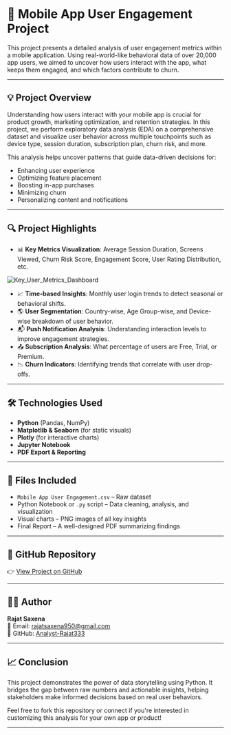 # 📱 Mobile App User Engagement Project

This project presents a detailed analysis of user engagement metrics within a mobile application. Using real-world-like behavioral data of over 20,000 app users, we aimed to uncover how users interact with the app, what keeps them engaged, and which factors contribute to churn.

---

## 💡 Project Overview

Understanding how users interact with your mobile app is crucial for product growth, marketing optimization, and retention strategies. In this project, we perform exploratory data analysis (EDA) on a comprehensive dataset and visualize user behavior across multiple touchpoints such as device type, session duration, subscription plan, churn risk, and more.

This analysis helps uncover patterns that guide data-driven decisions for:

* Enhancing user experience
* Optimizing feature placement
* Boosting in-app purchases
* Minimizing churn
* Personalizing content and notifications

---

## 🔍 Project Highlights

* 📊 **Key Metrics Visualization**: Average Session Duration, Screens Viewed, Churn Risk Score, Engagement Score, User Rating Distribution, etc.

![Key_User_Metrics_Dashboard](https://github.com/user-attachments/assets/1c251298-6d37-4ab0-9ab8-1a9682d1bf31)

  
* 📈 **Time-based Insights**: Monthly user login trends to detect seasonal or behavioral shifts.
* 🌎 **User Segmentation**: Country-wise, Age Group-wise, and Device-wise breakdown of user behavior.
* 📬 **Push Notification Analysis**: Understanding interaction levels to improve engagement strategies.
* 📤 **Subscription Analysis**: What percentage of users are Free, Trial, or Premium.
* 📉 **Churn Indicators**: Identifying trends that correlate with user drop-offs.

---

## 🛠️ Technologies Used

* **Python** (Pandas, NumPy)
* **Matplotlib & Seaborn** (for static visuals)
* **Plotly** (for interactive charts)
* **Jupyter Notebook**
* **PDF Export & Reporting**

---

## 📂 Files Included

* `Mobile App User Engagement.csv` – Raw dataset
* Python Notebook or `.py` script – Data cleaning, analysis, and visualization
* Visual charts – PNG images of all key insights
* Final Report – A well-designed PDF summarizing findings

---

## 🔗 GitHub Repository

👉 [View Project on GitHub](https://github.com/Analyst-Rajat333/Python-Mobile-App-User-Engagement-Project)

---

## 👨‍💻 Author

**Rajat Saxena**  
📧 Email: [rajatsaxena950@gmail.com](mailto:rajatsaxena950@gmail.com)  
🔗 GitHub: [Analyst-Rajat333](https://github.com/Analyst-Rajat333)

---

## 📈 Conclusion

This project demonstrates the power of data storytelling using Python. It bridges the gap between raw numbers and actionable insights, helping stakeholders make informed decisions based on real user behaviors.

Feel free to fork this repository or connect if you're interested in customizing this analysis for your own app or product!

---
